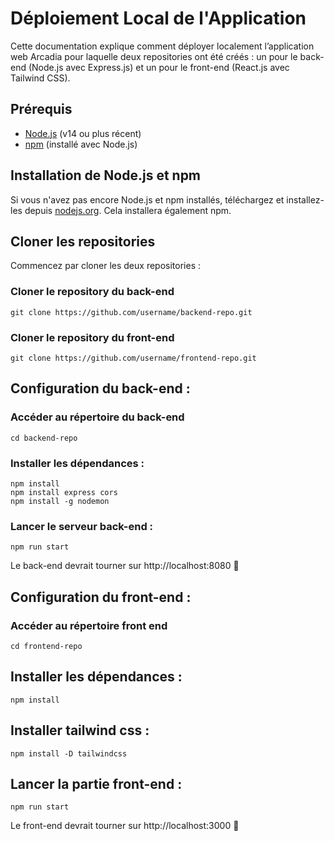 # Déploiement Local de l'Application

Cette documentation explique comment déployer localement l’application web Arcadia pour laquelle deux repositories ont été créés : un pour le back-end (Node.js avec Express.js) et un pour le front-end (React.js avec Tailwind CSS).

## Prérequis

- [Node.js](https://nodejs.org/) (v14 ou plus récent)
- [npm](https://www.npmjs.com/get-npm) (installé avec Node.js)

## Installation de Node.js et npm

Si vous n'avez pas encore Node.js et npm installés, téléchargez et installez-les depuis [nodejs.org](https://nodejs.org/). Cela installera également npm.

## Cloner les repositories

Commencez par cloner les deux repositories :


### Cloner le repository du back-end
```
git clone https://github.com/username/backend-repo.git
```
### Cloner le repository du front-end
```
git clone https://github.com/username/frontend-repo.git
```
## Configuration du back-end : 
### Accéder au répertoire du back-end
```
cd backend-repo
```

### Installer les dépendances : 
```
npm install
npm install express cors
npm install -g nodemon
```

### Lancer le serveur back-end : 
```
npm run start
```

Le back-end devrait tourner sur http://localhost:8080 🙂


## Configuration du front-end : 
### Accéder au répertoire front end 
```
cd frontend-repo
```

## Installer les dépendances : 
```
npm install
```

## Installer tailwind css : 
```
npm install -D tailwindcss
```

## Lancer la partie front-end : 
```
npm run start
```

Le front-end devrait tourner sur http://localhost:3000 🙂
